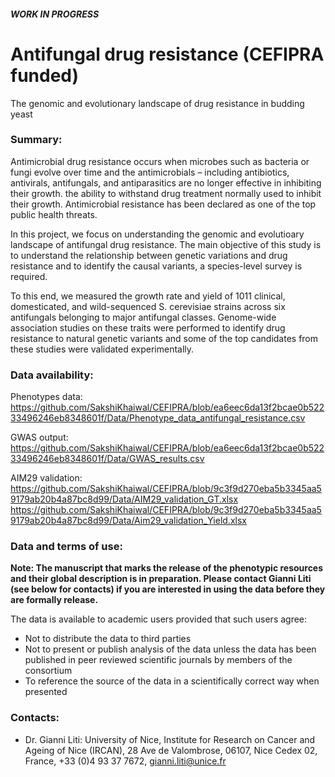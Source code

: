 #### ***WORK IN PROGRESS***
# Antifungal drug resistance (CEFIPRA funded)
The genomic and evolutionary landscape of drug resistance in budding yeast

### Summary:

Antimicrobial drug resistance occurs when microbes such as bacteria or fungi evolve over time and the antimicrobials – including antibiotics, antivirals, antifungals, and antiparasitics are no longer effective in inhibiting their growth.
the ability to withstand drug treatment normally used to inhibit their growth. Antimicrobial resistance has been declared as one of the top public health threats. 

In this project, we focus on understanding the genomic and evolutioary landscape of antifungal drug resistance. The main objective of this study is to understand the relationship between genetic variations and drug resistance and to identify the causal variants, a species-level survey is required. 

To this end, we measured the growth rate and yield of 1011 clinical, domesticated, and wild-sequenced S. cerevisiae strains across six antifungals belonging to major antifungal classes. Genome-wide association studies on these traits were performed to identify drug resistance to natural genetic variants and some of the top candidates from these studies were validated experimentally.

### Data availability:
Phenotypes data: https://github.com/SakshiKhaiwal/CEFIPRA/blob/ea6eec6da13f2bcae0b52233496246eb8348601f/Data/Phenotype_data_antifungal_resistance.csv

GWAS output: https://github.com/SakshiKhaiwal/CEFIPRA/blob/ea6eec6da13f2bcae0b52233496246eb8348601f/Data/GWAS_results.csv

AIM29 validation: 
https://github.com/SakshiKhaiwal/CEFIPRA/blob/9c3f9d270eba5b3345aa59179ab20b4a87bc8d99/Data/AIM29_validation_GT.xlsx
https://github.com/SakshiKhaiwal/CEFIPRA/blob/9c3f9d270eba5b3345aa59179ab20b4a87bc8d99/Data/Aim29_validation_Yield.xlsx

### Data and terms of use:
**Note: The manuscript that marks the release of the phenotypic resources and their global description is in preparation. Please contact Gianni Liti (see below for contacts) if you are interested in using the data before they are formally release.**

The data is available to academic users provided that such users agree:
* Not to distribute the data to third parties 
* Not to present or publish analysis of the data unless the data has been published in peer reviewed scientific journals by members of the consortium 
* To reference the source of the data in a scientifically correct way when presented

### Contacts:
* Dr. Gianni Liti: University of Nice, Institute for Research on Cancer and Ageing of Nice 
(IRCAN), 28 Ave de Valombrose, 06107, Nice Cedex 02, France, +33 (0)4 93 37 7672, gianni.liti@unice.fr 
